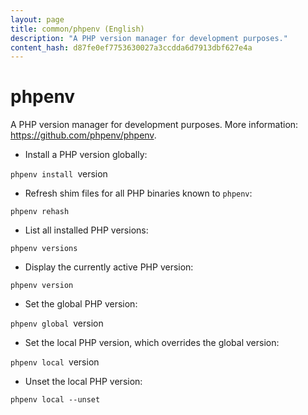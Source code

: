```yaml
---
layout: page
title: common/phpenv (English)
description: "A PHP version manager for development purposes."
content_hash: d87fe0ef7753630027a3ccdda6d7913dbf627e4a
---
```

# phpenv

A PHP version manager for development purposes.
More information: <https://github.com/phpenv/phpenv>.

- Install a PHP version globally:

`phpenv install `<span class="tldr-var badge badge-pill bg-dark-lm bg-white-dm text-white-lm text-dark-dm font-weight-bold">version</span>

- Refresh shim files for all PHP binaries known to `phpenv`:

`phpenv rehash`

- List all installed PHP versions:

`phpenv versions`

- Display the currently active PHP version:

`phpenv version`

- Set the global PHP version:

`phpenv global `<span class="tldr-var badge badge-pill bg-dark-lm bg-white-dm text-white-lm text-dark-dm font-weight-bold">version</span>

- Set the local PHP version, which overrides the global version:

`phpenv local `<span class="tldr-var badge badge-pill bg-dark-lm bg-white-dm text-white-lm text-dark-dm font-weight-bold">version</span>

- Unset the local PHP version:

`phpenv local --unset`
